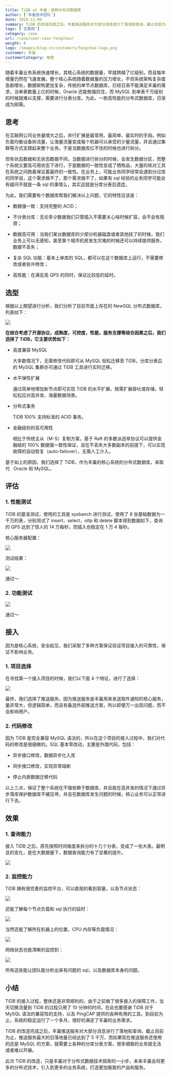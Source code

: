 ```yaml
---
title: TiDB at 丰巢：尝鲜分布式数据库
author: ['丰巢技术团队']
date: 2018-11-09
summary: TiDB 的改造完成之后，丰巢推送服务对大部分消息进行了落地和查询，截止目前为止，推送服务最大的日落地量已经达到了 5 千万。
tags: ['互联网']
category: case
url: /case/user-case-fengchao/
weight: 6
logo: /images/blog-cn/customers/fengchao-logo.png
customer: 丰巢
customerCategory: 电商
---
```



随着丰巢业务系统快速增长，其核心系统的数据量，早就跨越了亿级别，而且每年增量仍然在飞速发展。整个核心系统随着数据量的压力增长，不但系统架构复杂度急剧增长，数据架构更加复杂，传统的单节点数据库，已经日渐不能满足丰巢的需求，当单表数量上亿的时候，Oracle 还能勉强抗住，而 MySQL 到单表千万级别的时候就难以支撑，需要进行分表分库。为此，一款高性能的分布式数据库，日渐成为刚需。

## 思考

在互联网公司业务量增大之后，并行扩展是最常用、最简单、最实时的手段。例如负载均衡设备拆流量，让海量流量变成每个机器可以承受的少量流量，并且通过集群等方式支撑起来整个业务。于是当数据库扛不住的时候也进行拆分。

但有状态数据和无状态数据不同，当数据进行拆分的时候，会发生数据分区，而整个系统又要高可用状态下进行，于是数据的一致性变成了牺牲品，大量的核对工具在系统之间跑着保证着最终的一致性。在业务上，可能业务同学经常会遇到分过库的同学说，这个需求做不了，那个需求做不了，如果有 sql 经验的业务同学可能会有疑问不就是一条 sql 的事情么，其实这就是分库分表后遗症。

为此，我们需要有个数据库帮我们解决以上问题，它的特性应该是：

* 数据强一致：支持完整的 ACID；

* 不分表分库：无论多少数据我们只管插入不需要关心啥时候扩容，会不会有瓶颈；

* 数据高可用：当我们某台数据库的少部分机器磁盘或者其他挂了的时候，我们业务上可以无感知，甚至某个城市机房发生灾难的时候还可以持续提供服务，数据不丢失；

* 复杂 SQL 功能：基本上单库的 SQL，都可以在这个数据库上运行，不需要修改或者些许修改；

* 高性能：在满足高 QPS 的同时，保证比较低的延时。

## 选型

根据以上期望进行分析，我们分析了目前市面上存在的 NewSQL 分布式数据库，列表如下：

![](media/user-case-fengchao/1.jpg)

**在综合考虑了开源协议，成熟度，可控度，性能，服务支撑等综合因素之后，我们选择了 TiDB，它主要优势如下：**

* 高度兼容 MySQL

  大多数情况下，无需修改代码即可从 MySQL 轻松迁移至 TiDB，分库分表后的 MySQL 集群亦可通过 TiDB 工具进行实时迁移。

* 水平弹性扩展

  通过简单地增加新节点即可实现 TiDB 的水平扩展，按需扩展吞吐或存储，轻松松应对高并发、海量数据场景。

* 分布式事务

  TiDB 100% 支持标准的 ACID 事务。

* 金融级别的高可用性

  相比于传统主从（M-S）复制方案，基于 Raft 的多数派选举协议可以提供金融级的 100% 数据强一致性保证，且在不丢失大多数副本的前提下，可以实现故障的自动恢复（auto-failover），无需人工介入。

基于如上的原因，我们选择了 TiDB，作为丰巢的核心系统的分布式数据库，来取代   Oracle 和 MySQL。

## 评估

### 1. 性能测试

TiDB 的基准测试，使用的工具是 sysbanch 进行测试，使用了 8 张基础数据为一千万的表，分别测试了 insert，select，oltp 和 delete 脚本得到数据如下，查询的 QPS 达到了惊人的 14 万每秒，而插入也稳定在 1 万 4 每秒。

核心服务器配置：

![](media/user-case-fengchao/2.jpg)

测试结果：

![](media/user-case-fengchao/3.png)

通过～

### 2. 功能测试

![](media/user-case-fengchao/4.jpg)

通过～

## 接入

因为是核心系统，安全起见，我们采取了多种方案保证验证项目接入的可靠性，保证不影响业务。

### 1. 项目选择

在寻找第一个接入项目的时候，我们以下面 4 个特征，进行了选择：

![](media/user-case-fengchao/5.png)

最终，我们选择了推送服务。因为推送服务是丰巢用来发送取件通知的核心服务，量非常大，但逻辑简单，而且有备选外部推送方案，所以即便万一出现问题，而不会影响用户。

### 2. 代码修改

因为 TiDB 是完全兼容 MySQL 语法的，所以在这个项目的接入过程中，我们对代码的修改是很细微的。SQL 基本零改动，主要是外围代码，包括：

* 异步接口修改，数据异步化入库

* 同步接口修改，实现异常熔断

* 停止内嵌数据迁移代码

以上三点，保证了整个系统在不强依赖于数据库，并且能在高并发的情况下通过异步落库保护数据库不被压垮，并且在数据库发生问题的时候，核心业务可以正常进行下去。

## 效果

### 1. 查询能力

接入 TiDB 之后，原先按照时间维度来拆分的十几个分表，变成了一张大表。最明显的变化，是在大数据量下，数据查询能力有了显著的提升。

![](media/user-case-fengchao/6.jpg)

### 2. 监控能力

TiDB 拥有很完善的监控平台，可以直观的看到容量，以及节点状态：

![](media/user-case-fengchao/7.png)

还能了解每个节点负载和 sql 执行的延时：

![](media/user-case-fengchao/8.png)

当然还能了解所在机器上的位置，CPU 内存等负载情况：

![](media/user-case-fengchao/9.png)

网络状态也能清晰的监控到：

![](media/user-case-fengchao/10.png)

所有这些能让团队能分析出来有问题的 sql，以及数据库本身的问题。

## 小结

TiDB 的接入过程，整体还是非常顺利的，由于之前做了很多接入的保障工作，当天切换流量到 TiDB 的过程只用了 10 分钟的时间，在此也要感谢 TiDB 对于 MySQL 语法的兼容性的支持，以及 PingCAP 提供的各种有用的工具。到目前为止，系统的稳定运行了一个多月，很好的满足了丰巢的业务需求。

TiDB 的改造完成之后，丰巢推送服务对大部分消息进行了落地和查询，截止目前为止，推送服务最大的日落地量已经达到了 5 千万，而如果现在推送服务还使用的还是 MySQL 的方案，就需要上各种的分库分表方案，很多细致的业务就无法或者难以开展。

此次 TiDB 的改造，只是丰巢对于分布式数据技术探索的一小步，未来丰巢会将更多的分布式技术，引入到更多的业务系统，打造更加极致的产品和服务。
